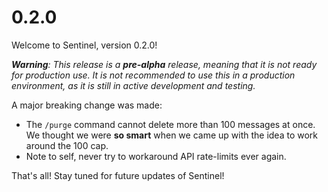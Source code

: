 # 0.2.0

Welcome to Sentinel, version 0.2.0!

***Warning**: This release is a **pre-alpha** release, meaning that it is not ready for production use. It is not recommended to use this in a production environment, as it is still in active development and testing.*

A major breaking change was made:

- The `/purge` command cannot delete more than 100 messages at once. We thought we were **so smart** when we came up with the idea to work around the 100 cap.
- Note to self, never try to workaround API rate-limits ever again.

That's all! Stay tuned for future updates of Sentinel!